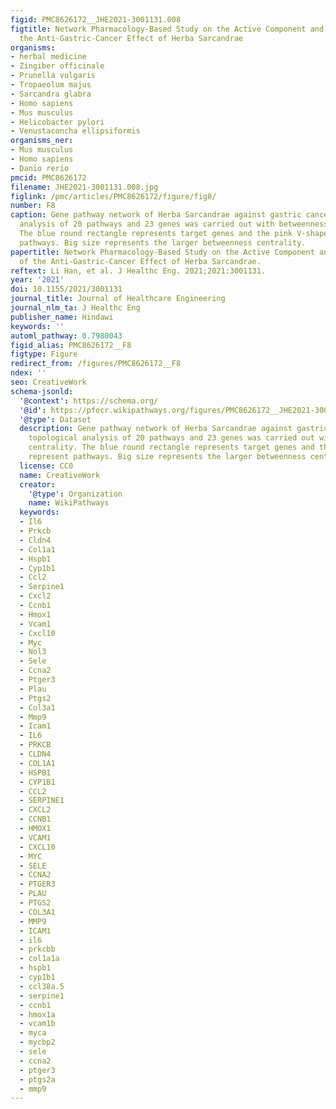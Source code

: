 ```yaml
---
figid: PMC8626172__JHE2021-3001131.008
figtitle: Network Pharmacology‐Based Study on the Active Component and Mechanism of
  the Anti-Gastric-Cancer Effect of Herba Sarcandrae
organisms:
- herbal medicine
- Zingiber officinale
- Prunella vulgaris
- Tropaeolum majus
- Sarcandra glabra
- Homo sapiens
- Mus musculus
- Helicobacter pylori
- Venustaconcha ellipsiformis
organisms_ner:
- Mus musculus
- Homo sapiens
- Danio rerio
pmcid: PMC8626172
filename: JHE2021-3001131.008.jpg
figlink: /pmc/articles/PMC8626172/figure/fig8/
number: F8
caption: Gene pathway network of Herba Sarcandrae against gastric cancer. The topological
  analysis of 20 pathways and 23 genes was carried out with betweenness centrality.
  The blue round rectangle represents target genes and the pink V-shapes represent
  pathways. Big size represents the larger betweenness centrality.
papertitle: Network Pharmacology‐Based Study on the Active Component and Mechanism
  of the Anti-Gastric-Cancer Effect of Herba Sarcandrae.
reftext: Li Han, et al. J Healthc Eng. 2021;2021:3001131.
year: '2021'
doi: 10.1155/2021/3001131
journal_title: Journal of Healthcare Engineering
journal_nlm_ta: J Healthc Eng
publisher_name: Hindawi
keywords: ''
automl_pathway: 0.7980043
figid_alias: PMC8626172__F8
figtype: Figure
redirect_from: /figures/PMC8626172__F8
ndex: ''
seo: CreativeWork
schema-jsonld:
  '@context': https://schema.org/
  '@id': https://pfocr.wikipathways.org/figures/PMC8626172__JHE2021-3001131.008.html
  '@type': Dataset
  description: Gene pathway network of Herba Sarcandrae against gastric cancer. The
    topological analysis of 20 pathways and 23 genes was carried out with betweenness
    centrality. The blue round rectangle represents target genes and the pink V-shapes
    represent pathways. Big size represents the larger betweenness centrality.
  license: CC0
  name: CreativeWork
  creator:
    '@type': Organization
    name: WikiPathways
  keywords:
  - Il6
  - Prkcb
  - Cldn4
  - Col1a1
  - Hspb1
  - Cyp1b1
  - Ccl2
  - Serpine1
  - Cxcl2
  - Ccnb1
  - Hmox1
  - Vcam1
  - Cxcl10
  - Myc
  - Nol3
  - Sele
  - Ccna2
  - Ptger3
  - Plau
  - Ptgs2
  - Col3a1
  - Mmp9
  - Icam1
  - IL6
  - PRKCB
  - CLDN4
  - COL1A1
  - HSPB1
  - CYP1B1
  - CCL2
  - SERPINE1
  - CXCL2
  - CCNB1
  - HMOX1
  - VCAM1
  - CXCL10
  - MYC
  - SELE
  - CCNA2
  - PTGER3
  - PLAU
  - PTGS2
  - COL3A1
  - MMP9
  - ICAM1
  - il6
  - prkcbb
  - col1a1a
  - hspb1
  - cyp1b1
  - ccl38a.5
  - serpine1
  - ccnb1
  - hmox1a
  - vcam1b
  - myca
  - mycbp2
  - sele
  - ccna2
  - ptger3
  - ptgs2a
  - mmp9
---
```

